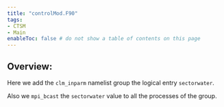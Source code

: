 ```yaml
---
title: "controlMod.F90"
tags:
- CTSM
- Main
enableToc: false # do not show a table of contents on this page
---
```

## Overview:
Here we add the `clm_inparm` namelist group the logical entry `sectorwater`.

Also we `mpi_bcast` the `sectorwater` value to all the processes of the group.